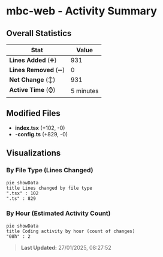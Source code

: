 # mbc-web - Activity Summary 

## Overall Statistics

| Stat                   | Value                                                             |
| ---------------------- | ----------------------------------------------------------------- |
| **Lines Added** (➕)   | 931                                          |
| **Lines Removed** (➖) | 0                                        |
| **Net Change** (↕)    | 931                |
| **Active Time** (⌚)   | 5 minutes |


## Modified Files
- **index.tsx** (+102, -0)
- **-config.ts** (+829, -0)

## Visualizations

### By File Type (Lines Changed)

```mermaid
pie showData
title Lines changed by file type
".tsx" : 102
".ts" : 829
```

### By Hour (Estimated Activity Count)

```mermaid
pie showData
title Coding activity by hour (count of changes)
"08h" : 2
```


> **Last Updated:** 27/01/2025, 08:27:52
